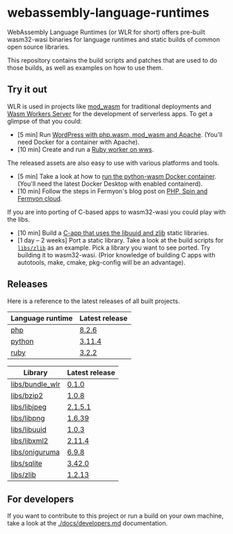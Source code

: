 # webassembly-language-runtimes

WebAssembly Language Runtimes (or WLR for short) offers pre-built wasm32-wasi binaries for language runtimes and static builds of common open source libraries.

This repository contains the build scripts and patches that are used to do those builds, as well as examples on how to use them.

## Try it out

WLR is used in projects like [mod_wasm](https://github.com/vmware-labs/mod_wasm) for traditional deployments and [Wasm Workers Server](https://github.com/vmware-labs/wasm-workers-server) for the development of serverless apps. To get a glimpse of that you could:

 - [5 min] Run [WordPress with php.wasm, mod_wasm and Apache](https://wasmlabs.dev/articles/running-wordpress-with-mod-wasm/). (You'll need Docker for a container with Apache).
 - [10 min] Create and run a [Ruby worker on wws](https://workers.wasmlabs.dev/docs/languages/ruby).

The released assets are also easy to use with various platforms and tools.

 - [5 min] Take a look at how to [run the python-wasm Docker container](./python/examples/#running-the-docker-container). (You'll need the latest Docker Desktop with enabled containerd).
 - [10 min] Follow the steps in Fermyon's blog post on [PHP, Spin and Fermyon cloud](https://www.fermyon.com/blog/php-spin-fermyon-cloud).

If you are into porting of C-based apps to wasm32-wasi you could play with the libs.

 - [10 min] Build a [C-app that uses the libuuid and zlib](./libs/examples//uuid_zlib_example/#the-app) static libraries.
 - [1 day – 2 weeks] Port a static library. Take a look at the build scripts for [`libs/zlib`](./libs/zlib/) as an example. Pick a library you want to see ported. Try building it to wasm32-wasi. (Prior knowledge of building C apps with autotools, make, cmake, pkg-config will be an advantage).


## Releases

Here is a reference to the latest releases of all built projects.

| Language runtime          | Latest release            |
|---                        |---                        |
| [php](./php/)             | [8.2.6](https://github.com/vmware-labs/webassembly-language-runtimes/releases/tag/php%2F8.2.6%2B20230714-11be424)             |
| [python](./python/)       | [3.11.4](https://github.com/vmware-labs/webassembly-language-runtimes/releases/tag/python%2F3.11.4%2B20230714-11be424)        |
| [ruby](./ruby/)           | [3.2.2](https://github.com/vmware-labs/webassembly-language-runtimes/releases/tag/ruby%2F3.2.2%2B20230714-11be424)            |



| Library                                   | Latest release            |
|---                                        |---                        |
| [libs/bundle_wlr](./libs/bundle_wlr)      | [0.1.0](https://github.com/vmware-labs/webassembly-language-runtimes/releases/tag/libs%2Fbundle_wlr%2F0.1.0%2B20230310-ddace6c)   |
| [libs/bzip2](./libs/bzip2)                | [1.0.8](https://github.com/vmware-labs/webassembly-language-runtimes/releases/tag/libs%2Fbzip2%2F1.0.8%2B20230623-2993864)  |
| [libs/libjpeg](./libs/libjpeg)            | [2.1.5.1](https://github.com/vmware-labs/webassembly-language-runtimes/releases/tag/libs%2Flibjpeg%2F2.1.5.1%2B20230623-2993864)  |
| [libs/libpng](./libs/libpng)              | [1.6.39](https://github.com/vmware-labs/webassembly-language-runtimes/releases/tag/libs%2Flibpng%2F1.6.39%2B20230629-ccb4cb0)  |
| [libs/libuuid](./libs/libuuid)            | [1.0.3](https://github.com/vmware-labs/webassembly-language-runtimes/releases/tag/libs%2Flibuuid%2F1.0.3%2B20230623-2993864)  |
| [libs/libxml2](./libs/libxml2)            | [2.11.4](https://github.com/vmware-labs/webassembly-language-runtimes/releases/tag/libs%2Flibxml2%2F2.11.4%2B20230623-2993864)   |
| [libs/oniguruma](./libs/oniguruma)        | [6.9.8](https://github.com/vmware-labs/webassembly-language-runtimes/releases/tag/libs%2Foniguruma%2F6.9.8%2B20230623-2993864)   |
| [libs/sqlite](./libs/sqlite)              | [3.42.0](https://github.com/vmware-labs/webassembly-language-runtimes/releases/tag/libs%2Fsqlite%2F3.42.0%2B20230623-2993864)  |
| [libs/zlib](./libs/zlib)                  | [1.2.13](https://github.com/vmware-labs/webassembly-language-runtimes/releases/tag/libs%2Fzlib%2F1.2.13%2B20230623-2993864)   |

## For developers

If you want to contribute to this project or run a build on your own machine, take a look at the [./docs/developers.md](./docs/developers.md) documentation.
